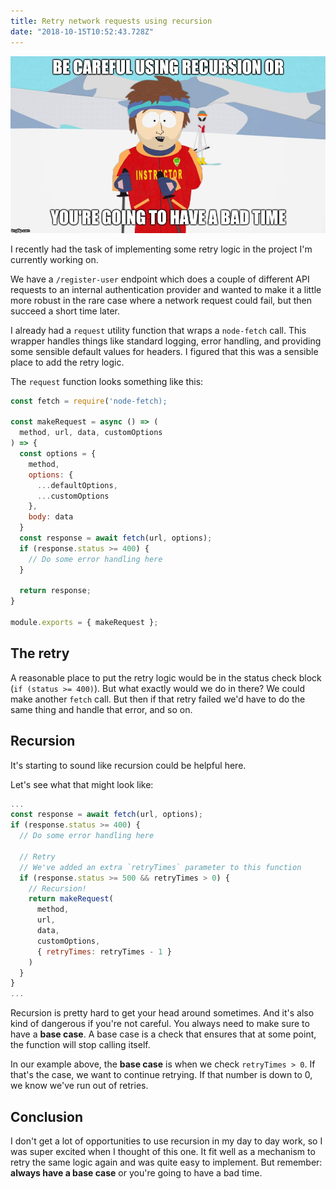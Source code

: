 ```yaml
---
title: Retry network requests using recursion
date: "2018-10-15T10:52:43.728Z"
---
```


![recursion](./badtime.jpg)

I recently had the task of implementing some retry logic in the project I'm currently working on.

We have a `/register-user` endpoint which does a couple of different API requests to an internal authentication provider and wanted to make it a little more robust in the rare case where a network request could fail, but then succeed a short time later.

I already had a `request` utility function that wraps a `node-fetch` call. This wrapper handles things like standard logging, error handling, and providing some sensible default values for headers. I figured that this was a sensible place to add the retry logic.

The `request` function looks something like this:
```javascript
const fetch = require('node-fetch);

const makeRequest = async () => (
  method, url, data, customOptions
) => {
  const options = {
    method,
    options: {
      ...defaultOptions,
      ...customOptions
    },
    body: data
  }
  const response = await fetch(url, options);
  if (response.status >= 400) {
    // Do some error handling here
  }

  return response;
}

module.exports = { makeRequest };
```

## The retry
A reasonable place to put the retry logic would be in the status check block (`if (status >= 400)`). But what exactly would we do in there? We could make another `fetch` call. But then if that retry failed we'd have to do the same thing and handle that error, and so on.

## Recursion
It's starting to sound like recursion could be helpful here.

Let's see what that might look like:
```javascript
...
const response = await fetch(url, options);
if (response.status >= 400) {
  // Do some error handling here

  // Retry
  // We've added an extra `retryTimes` parameter to this function
  if (response.status >= 500 && retryTimes > 0) {
    // Recursion!
    return makeRequest(
      method,
      url,
      data,
      customOptions,
      { retryTimes: retryTimes - 1 }
    )
  }
}
...
```

Recursion is pretty hard to get your head around sometimes. And it's also kind of dangerous if you're not careful. You always need to make sure to have a **base case**. A base case is a check that ensures that at some point, the function will stop calling itself.

In our example above, the **base case** is when we check `retryTimes > 0`. If that's the case, we want to continue retrying. If that number is down to 0, we know we've run out of retries.

## Conclusion

I don't get a lot of opportunities to use recursion in my day to day work, so I was super excited when I thought of this one. It fit well as a mechanism to retry the same logic again and was quite easy to implement. But remember: **always have a base case** or you're going to have a bad time.
